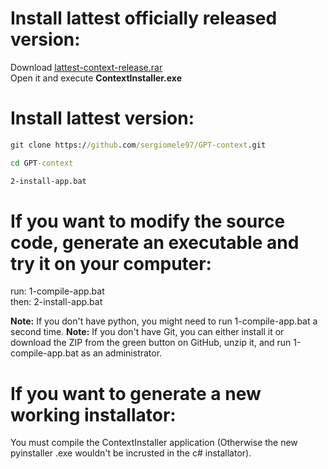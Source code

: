 # Install lattest officially released version:

   Download [lattest-context-release.rar](https://github.com/sergiomele97/GPT-context/raw/refs/heads/main/releases/windows/lattest-context-release.rar)  
   Open it and execute **ContextInstaller.exe**

# Install lattest version:

   ```cmd
   git clone https://github.com/sergiomele97/GPT-context.git

   cd GPT-context

   2-install-app.bat
   ```
# If you want to modify the source code, generate an executable and try it on your computer:

   run: 1-compile-app.bat  
   then: 2-install-app.bat


   **Note:** If you don't have python, you might need to run 1-compile-app.bat a second time.
   **Note:** If you don't have Git, you can either install it or download the ZIP from the green button on GitHub, unzip it, and run 1-compile-app.bat as an administrator.

# If you want to generate a new working installator:
You must compile the ContextInstaller application (Otherwise the new pyinstaller .exe wouldn't be incrusted in the c# installator).

